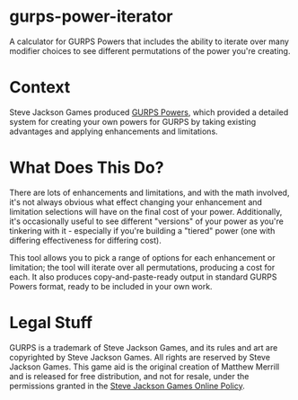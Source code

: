 # gurps-power-iterator
A calculator for GURPS Powers that includes the ability to iterate over many modifier choices to see different permutations of the power you're creating.

# Context

Steve Jackson Games produced <a href="http://www.sjgames.com/gurps/books/powers/">GURPS Powers</a>, which provided a detailed system for creating your own powers for GURPS by taking existing advantages and applying enhancements and limitations.

# What Does This Do?

There are lots of enhancements and limitations, and with the math involved, it's not always obvious what effect changing your enhancement and limitation selections will have on the final cost of your power.  Additionally, it's occasionally useful to see different "versions" of your power as you're tinkering with it - especially if you're building a "tiered" power (one with differing effectiveness for differing cost).

This tool allows you to pick a range of options for each enhancement or limitation; the tool will iterate over all permutations, producing a cost for each.  It also produces copy-and-paste-ready output in standard GURPS Powers format, ready to be included in your own work.

# Legal Stuff

GURPS is a trademark of Steve Jackson Games, and its rules and art are copyrighted by Steve Jackson Games. All rights are reserved by Steve Jackson Games. This game aid is the original creation of Matthew Merrill and is released for free distribution, and not for resale, under the permissions granted in the <a href="http://www.sjgames.com/general/online_policy.html">Steve Jackson Games Online Policy</a>.
